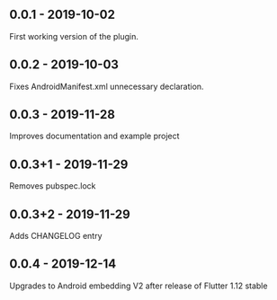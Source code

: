 ## 0.0.1 - 2019-10-02

First working version of the plugin.

## 0.0.2 - 2019-10-03

Fixes AndroidManifest.xml unnecessary declaration.

## 0.0.3 - 2019-11-28

Improves documentation and example project

## 0.0.3+1 - 2019-11-29

Removes pubspec.lock

## 0.0.3+2 - 2019-11-29

Adds CHANGELOG entry

## 0.0.4 - 2019-12-14

Upgrades to Android embedding V2 after release of Flutter 1.12 stable
